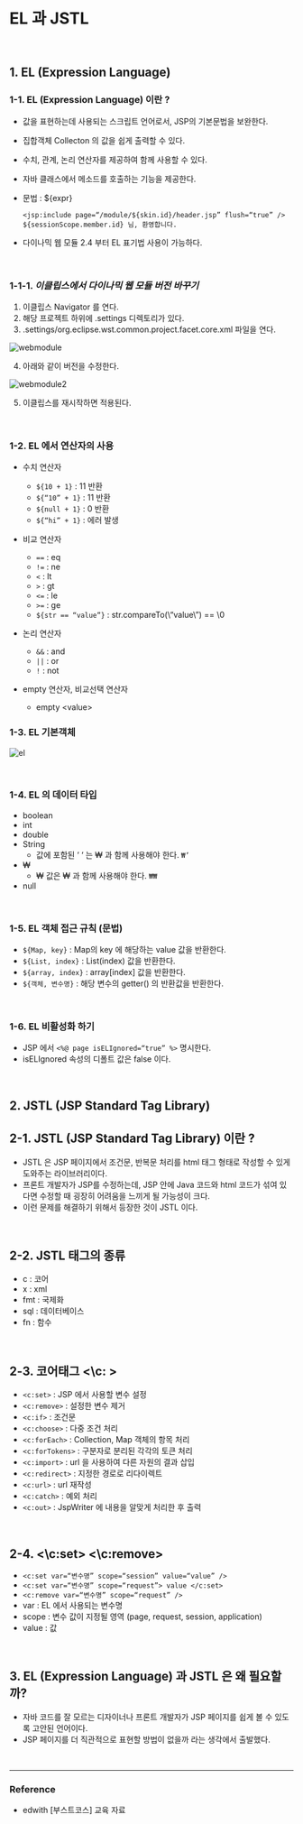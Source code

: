 # EL 과 JSTL

<br>

## 1. EL (Expression Language)

### 1-1. EL (Expression Language) 이란 ?
- 값을 표현하는데 사용되는 스크립트 언어로서, JSP의 기본문법을 보완한다.
- 집합객체 Collecton 의 값을 쉽게 출력할 수 있다.
- 수치, 관계, 논리 연산자를 제공하여 함께 사용할 수 있다.
- 자바 클래스에서 메소드를 호출하는 기능을 제공한다.
- 문법 : ${expr}
  ```
  <jsp:include page=“/module/${skin.id}/header.jsp” flush=“true” />
  ${sessionScope.member.id} 님, 환영합니다.
  ```

- 다이나믹 웹 모듈 2.4 부터 EL 표기법 사용이 가능하다.

<br>

### 1-1-1. *이클립스에서 다이나믹 웹 모듈 버전 바꾸기*

  1. 이클립스 Navigator 를 연다.
  2. 해당 프로젝트 하위에 .settings 디렉토리가 있다.
  3. .settings/org.eclipse.wst.common.project.facet.core.xml 파일을 연다.

  ![webmodule](./../img/webmodule.png)

  4. 아래와 같이 버전을 수정한다.

  ![webmodule2](./../img/webmodule2.png)

  5. 이클립스를 재시작하면 적용된다.

<br>

### 1-2. EL 에서 연산자의 사용
- 수치 연산자
	 - `${10 + 1}` : 11 반환
	 - `${“10” + 1}` : 11  반환
	 - `${null + 1}` : 0 반환
	 - `${“hi” + 1}` : 에러 발생

- 비교 연산자
	 - `==` : eq
	 - `!=` : ne
	 - `<` : lt
	 - `>` : gt
	 - `<=` : le
	 - `>=` : ge
	 - `${str == “value”}` : str.compareTo(\“value\”) \=\= \0

- 논리 연산자
	 - `&&` : and
	 - `||` : or
	 - `!` : not

- empty 연산자, 비교선택 연산자
	 - empty \<value\>

### 1-3. EL 기본객체

  ![el](./../img/el.png)

<br>

### 1-4. EL 의 데이터 타입
- boolean
- int
- double
- String
	- 값에 포함된 ‘ ‘ 는 ₩ 과 함께 사용해야 한다. `₩’`
- ₩
	- ₩ 값은 ₩ 과 함께 사용해야 한다. `₩₩`
- null

<br>

### 1-5. EL 객체 접근 규칙 (문법)
- `${Map, key}` : Map의 key 에 해당하는 value 값을 반환한다.
- `${List, index}` : List(index) 값을 반환한다.
- `${array, index}` : array\[index\] 값을 반환한다.
- `${객체, 변수명}` : 해당 변수의 getter() 의 반환값을 반환한다.

<br>

### 1-6. EL 비활성화 하기
- JSP 에서 `<%@ page isELIgnored=“true” %>` 명시한다.
- isELIgnored 속성의 디폴트 값은 false 이다.

<br>

## 2. JSTL (JSP Standard Tag Library)

## 2-1. JSTL (JSP Standard Tag Library) 이란 ?
- JSTL 은 JSP 페이지에서 조건문, 반복문 처리를 html 태그 형태로 작성할 수 있게 도와주는 라이브러리이다.
- 프론트 개발자가 JSP를 수정하는데, JSP 안에 Java 코드와 html 코드가 섞여 있다면 수정할 때 굉장히 어려움을 느끼게 될 가능성이 크다.
- 이런 문제를 해결하기 위해서 등장한 것이 JSTL 이다.

<br>

## 2-2. JSTL 태그의 종류
- c : 코어
- x : xml
- fmt : 국제화
- sql : 데이터베이스
- fn : 함수

<br>

## 2-3. 코어태그 \<\c\: \>
- `<c:set>` : JSP 에서 사용할 변수 설정
- `<c:remove>` : 설정한 변수 제거
- `<c:if>` : 조건문
- `<c:choose>` : 다중 조건 처리
- `<c:forEach>` : Collection, Map 객체의 항목 처리
- `<c:forTokens>` : 구분자로 분리된 각각의 토큰 처리
- `<c:import>` : url 을 사용하여 다른 자원의 결과 삽입
- `<c:redirect>` : 지정한 경로로 리다이렉트
- `<c:url>` : url 재작성
- `<c:catch>` : 예외 처리
- `<c:out>` : JspWriter 에 내용을 알맞게 처리한 후 출력

<br>

## 2-4. \<\c\:set\> \<\c\:remove\>
- `<c:set var=“변수명” scope=“session” value=“value” />`
- `<c:set var=“변수명” scope=“request”> value </c:set>`
- `<c:remove var=“변수명” scope=“request” />`
- var : EL 에서 사용되는 변수명
- scope : 변수 값이 지정될 영역 (page, request, session, application)
- value : 값

<br>

## 3. EL (Expression Language) 과 JSTL 은 왜 필요할까?
 - 자바 코드를 잘 모르는 디자이너나 프론트 개발자가 JSP 페이지를 쉽게 볼 수 있도록 고안된 언어이다.
 - JSP 페이지를 더 직관적으로 표현할 방법이 없을까 라는 생각에서 출발했다.

<br>

<hr>

### Reference
 - edwith [부스트코스] 교육 자료
